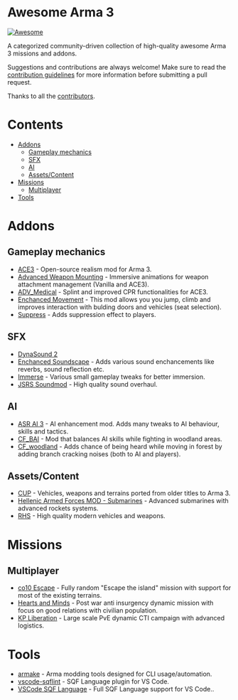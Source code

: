 <!-- Suggested editor: VS Code with "Markdown All in One" extension -->

Awesome Arma 3 <!-- omit in toc -->
=============

[![Awesome](https://cdn.rawgit.com/sindresorhus/awesome/d7305f38d29fed78fa85652e3a63e154dd8e8829/media/badge.svg)](https://github.com/sindresorhus/awesome)

A categorized community-driven collection of high-quality awesome Arma 3 missions and addons.

Suggestions and contributions are always welcome! Make sure to read the [contribution guidelines](https://github.com/veteran29/awesome-arma3/blob/master/CONTRIBUTING.md) for more information before submitting a pull request.

Thanks to all the [contributors](https://github.com/veteran29/awesome-arma3/graphs/contributors).

# Contents <!-- omit in toc -->
- [Addons](#addons)
	- [Gameplay mechanics](#gameplay-mechanics)
	- [SFX](#sfx)
	- [AI](#ai)
	- [Assets/Content](#assetscontent)
- [Missions](#missions)
	- [Multiplayer](#multiplayer)
- [Tools](#tools)

# Addons

## Gameplay mechanics
* [ACE3](https://github.com/acemod/ACE3) - Open-source realism mod for Arma 3.
* [Advanced Weapon Mounting](https://steamcommunity.com/sharedfiles/filedetails/?id=1378046829) - Immersive animations for weapon attachment management (Vanilla and ACE3).
* [ADV_Medical](https://github.com/Pergor/ADV_Medical) - Splint and improved CPR functionalities for ACE3.
* [Enchanced Movement](https://forums.bohemia.net/forums/topic/174788-enhanced-movement/) - This mod allows you you jump, climb and improves interaction with bulding doors and vehicles (seat selection).
* [Suppress](https://forums.bohemia.net/forums/topic/177109-suppress-by-jokoho482-and-laxemann-an-unforgiving-player-suppression-mod/) - Adds suppression effect to players.

## SFX
* [DynaSound 2](https://steamcommunity.com/sharedfiles/filedetails/?id=825181638)
* [Enchanced Soundscape](https://steamcommunity.com/sharedfiles/filedetails/?id=825179978) - Adds various sound enchancements like reverbs, sound reflection etc.
* [Immerse](https://forums.bohemia.net/forums/topic/177104-immerse-by-jokoho482-and-laxemann/) - Various small gameplay tweaks for better immersion.
* [JSRS Soundmod](https://steamcommunity.com/sharedfiles/filedetails/?id=861133494) - High quality sound overhaul.

## AI
* [ASR AI 3](https://forums.bohemia.net/forums/topic/163742-asr-ai-3/) - AI enhancement mod. Adds many tweaks to AI behaviour, skills and tactics.
* [CF_BAI](https://github.com/BrightCandle/cf_bai) - Mod that balances AI skills while fighting in woodland areas.
* [CF_woodland](https://github.com/BrightCandle/CF_woodland) - Adds chance of being heard while moving in forest by adding branch cracking noises (both to AI and players).

## Assets/Content
* [CUP](https://steamcommunity.com/workshop/filedetails/?id=583575232) - Vehicles, weapons and terrains ported from older titles to Arma 3.
* [Hellenic Armed Forces MOD - Submarines](https://steamcommunity.com/sharedfiles/filedetails/?id=1362114638) - Advanced submarines with advanced rockets systems.
* [RHS](https://steamcommunity.com/workshop/filedetails/?id=843770737) - High quality modern vehicles and weapons.

# Missions

## Multiplayer
* [co10 Escape](https://forums.bohemia.net/forums/topic/180080-co10-escape/) - Fully random "Escape the island" mission with support for most of the existing terrains.
* [Hearts and Minds](https://github.com/Vdauphin/HeartsAndMinds) - Post war anti insurgency dynamic mission with focus on good relations with civilian population.
* [KP Liberation](https://github.com/KillahPotatoes/KP-Liberation) - Large scale PvE dynamic CTI campaign with advanced logistics.

# Tools
* [armake](https://github.com/KoffeinFlummi/armake) - Arma modding tools designed for CLI usage/automation.
* [vscode-sqflint](https://github.com/SkaceKamen/vscode-sqflint) - SQF Language plugin for VS Code.
* [VSCode SQF Language](https://github.com/Armitxes/VSCode_SQF) - Full SQF Language support for VS Code..
